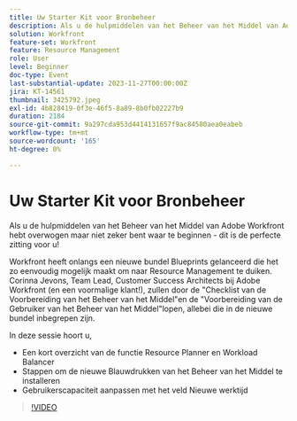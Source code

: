 ```yaml
---
title: Uw Starter Kit voor Bronbeheer
description: Als u de hulpmiddelen van het Beheer van het Middel van Adobe Workfront hebt overwogen maar niet zeker bent waar te beginnen - dit is de perfecte zitting voor u! Workfront heeft onlangs een nieuwe bundel Blueprints gelanceerd die het zo eenvoudig mogelijk maakt om naar Resource Management te duiken.
solution: Workfront
feature-set: Workfront
feature: Resource Management
role: User
level: Beginner
doc-type: Event
last-substantial-update: 2023-11-27T00:00:00Z
jira: KT-14561
thumbnail: 3425792.jpeg
exl-id: 4b828419-0f3e-46f5-8a89-8b0fb02227b9
duration: 2184
source-git-commit: 9a297cda953d4414131657f9ac84580aea0eabeb
workflow-type: tm+mt
source-wordcount: '165'
ht-degree: 0%

---
```


# Uw Starter Kit voor Bronbeheer

Als u de hulpmiddelen van het Beheer van het Middel van Adobe Workfront hebt overwogen maar niet zeker bent waar te beginnen - dit is de perfecte zitting voor u!

Workfront heeft onlangs een nieuwe bundel Blueprints gelanceerd die het zo eenvoudig mogelijk maakt om naar Resource Management te duiken. Corinna Jevons, Team Lead, Customer Success Architects bij Adobe Workfront (en een voormalige klant!), zullen door de &quot;Checklist van de Voorbereiding van het Beheer van het Middel&quot;en de &quot;Voorbereiding van de Gebruiker van het Beheer van het Middel&quot;lopen, allebei die in de nieuwe bundel inbegrepen zijn.

In deze sessie hoort u,

* Een kort overzicht van de functie Resource Planner en Workload Balancer
* Stappen om de nieuwe Blauwdrukken van het Beheer van het Middel te installeren
* Gebruikerscapaciteit aanpassen met het veld Nieuwe werktijd

>[!VIDEO](https://video.tv.adobe.com/v/3425792/?learn=on)
